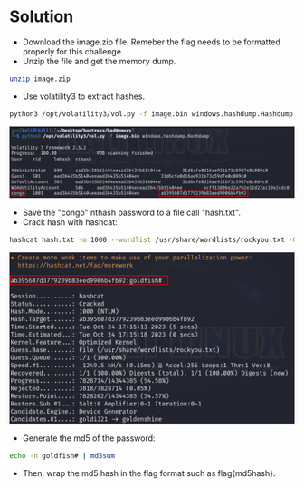 # Solution
- Download the image.zip file. Remeber the flag needs to be formatted properly for this challenge.
- Unzip the file and get the memory dump.
```bash
unzip image.zip
```
- Use volatility3 to extract hashes.
```bash
python3 /opt/volatility3/vol.py -f image.bin windows.hashdump.Hashdump
```

![Alt text](image.png)

- Save the "congo" nthash password to a file call "hash.txt".
- Crack hash with hashcat:
```bash
hashcat hash.txt -m 1000 --wordlist /usr/share/wordlists/rockyou.txt -O
```

![Alt text](image-1.png)

- Generate the md5 of the password:
```bash
echo -n goldfish# | md5sum 
```
- Then, wrap the md5 hash in the flag format such as flag{md5hash}.
